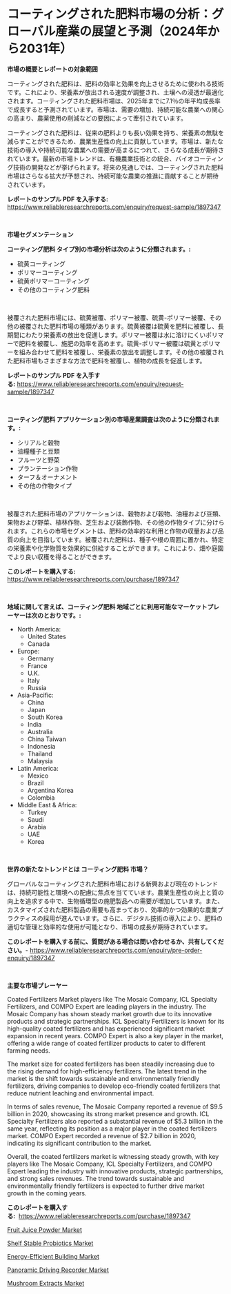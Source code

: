 <p><h1>コーティングされた肥料市場の分析：グローバル産業の展望と予測（2024年から2031年）</h1></p><p><strong>市場の概要とレポートの対象範囲</strong></p>
<p><p>コーティングされた肥料は、肥料の効率と効果を向上させるために使われる技術です。これにより、栄養素が放出される速度が調整され、土壌への浸透が最適化されます。コーティングされた肥料市場は、2025年までに7.1％の年平均成長率で成長すると予測されています。市場は、需要の増加、持続可能な農業への関心の高まり、農薬使用の削減などの要因によって牽引されています。</p><p>コーティングされた肥料は、従来の肥料よりも長い効果を持ち、栄養素の無駄を減らすことができるため、農業生産性の向上に貢献しています。市場は、新たな技術の導入や持続可能な農業への需要が高まるにつれて、さらなる成長が期待されています。最新の市場トレンドは、有機農業技術との統合、バイオコーティング技術の開発などが挙げられます。将来の見通しでは、コーティングされた肥料市場はさらなる拡大が予想され、持続可能な農業の推進に貢献することが期待されています。</p></p>
<p><strong>レポートのサンプル PDF を入手する:</strong> <a href="https://www.reliableresearchreports.com/enquiry/request-sample/1897347">https://www.reliableresearchreports.com/enquiry/request-sample/1897347</a></p>
<p>&nbsp;</p>
<p><strong>市場セグメンテーション</strong></p>
<p><strong>コーティング肥料 タイプ別の市場分析は次のように分類されます。:</strong></p>
<p><ul><li>硫黄コーティング</li><li>ポリマーコーティング</li><li>硫黄ポリマーコーティング</li><li>その他のコーティング肥料</li></ul></p>
<p>&nbsp;</p>
<p><p>被覆された肥料市場には、硫黄被覆、ポリマー被覆、硫黄-ポリマー被覆、その他の被覆された肥料市場の種類があります。硫黄被覆は硫黄を肥料に被覆し、長期間にわたり栄養素の放出を促進します。ポリマー被覆は水に溶けにくいポリマーで肥料を被覆し、施肥の効率を高めます。硫黄-ポリマー被覆は硫黄とポリマーを組み合わせて肥料を被覆し、栄養素の放出を調整します。その他の被覆された肥料市場もさまざまな方法で肥料を被覆し、植物の成長を促進します。</p></p>
<p><strong>レポートのサンプル PDF を入手する:</strong>&nbsp;<a href="https://www.reliableresearchreports.com/enquiry/request-sample/1897347">https://www.reliableresearchreports.com/enquiry/request-sample/1897347</a></p>
<p>&nbsp;</p>
<p><strong> コーティング肥料 アプリケーション別の市場産業調査は次のように分類されます。:</strong></p>
<p><ul><li>シリアルと穀物</li><li>油糧種子と豆類</li><li>フルーツと野菜</li><li>プランテーション作物</li><li>ターフ＆オーナメント</li><li>その他の作物タイプ</li></ul></p>
<p>&nbsp;</p>
<p><p>被覆された肥料市場のアプリケーションは、穀物および穀物、油糧および豆類、果物および野菜、植林作物、芝生および装飾作物、その他の作物タイプに分けられます。これらの市場セグメントは、肥料の効率的な利用と作物の収量および品質の向上を目指しています。被覆された肥料は、種子や根の周囲に置かれ、特定の栄養素や化学物質を効果的に供給することができます。これにより、畑や庭園でより良い収穫を得ることができます。</p></p>
<p><strong>このレポートを購入する:</strong>&nbsp; <a href="https://www.reliableresearchreports.com/purchase/1897347">https://www.reliableresearchreports.com/purchase/1897347</a></p>
<p>&nbsp;</p>
<p><strong>地域に関して言えば、コーティング肥料 地域ごとに利用可能なマーケットプレーヤーは次のとおりです。:</strong></p>
<p><ul>
    <li>
        North America:
        <ul>
            <li>United States</li>
            <li>Canada</li>
        </ul>
    </li>
    <li>
        Europe:
        <ul>
            <li>Germany</li>
            <li>France</li>
            <li>U.K.</li>
            <li>Italy</li>
            <li>Russia</li>
        </ul>
    </li>
    <li>
        Asia-Pacific:
        <ul>
            <li>China</li>
            <li>Japan</li>
            <li>South Korea</li>
            <li>India</li>
            <li>Australia</li>
            <li>China Taiwan</li>
            <li>Indonesia</li>
            <li>Thailand</li>
            <li>Malaysia</li>
        </ul>
    </li>
    <li>
        Latin America:
        <ul>
            <li>Mexico</li>
            <li>Brazil</li>
            <li>Argentina Korea</li>
            <li>Colombia</li>
        </ul>
    </li>
    <li>
        Middle East & Africa:
        <ul>
            <li>Turkey</li>
            <li>Saudi</li>
            <li>Arabia</li>
            <li>UAE</li>
            <li>Korea</li>
        </ul>
    </li>
    </ul></p>
<p>&nbsp;</p>
<p><strong>世界の新たなトレンドとは コーティング肥料 市場？</strong></p>
<p><p>グローバルなコーティングされた肥料市場における新興および現在のトレンドは、持続可能性と環境への配慮に焦点を当てています。農業生産性の向上と質の向上を追求する中で、生物循環型の施肥製品への需要が増加しています。また、カスタマイズされた肥料製品の需要も高まっており、効率的かつ効果的な農業プラクティスの採用が進んでいます。さらに、デジタル技術の導入により、肥料の適切な管理と効率的な使用が可能となり、市場の成長が期待されています。</p></p>
<p><strong>このレポートを購入する前に、質問がある場合は問い合わせるか、共有してください。</strong>- <a href="https://www.reliableresearchreports.com/enquiry/pre-order-enquiry/1897347">https://www.reliableresearchreports.com/enquiry/pre-order-enquiry/1897347</a></p>
<p>&nbsp;</p>
<p><strong>主要な市場プレーヤー</strong></p>
<p><p>Coated Fertilizers Market players like The Mosaic Company, ICL Specialty Fertilizers, and COMPO Expert are leading players in the industry. The Mosaic Company has shown steady market growth due to its innovative products and strategic partnerships. ICL Specialty Fertilizers is known for its high-quality coated fertilizers and has experienced significant market expansion in recent years. COMPO Expert is also a key player in the market, offering a wide range of coated fertilizer products to cater to different farming needs.</p><p>The market size for coated fertilizers has been steadily increasing due to the rising demand for high-efficiency fertilizers. The latest trend in the market is the shift towards sustainable and environmentally friendly fertilizers, driving companies to develop eco-friendly coated fertilizers that reduce nutrient leaching and environmental impact.</p><p>In terms of sales revenue, The Mosaic Company reported a revenue of $9.5 billion in 2020, showcasing its strong market presence and growth. ICL Specialty Fertilizers also reported a substantial revenue of $5.3 billion in the same year, reflecting its position as a major player in the coated fertilizers market. COMPO Expert recorded a revenue of $2.7 billion in 2020, indicating its significant contribution to the market.</p><p>Overall, the coated fertilizers market is witnessing steady growth, with key players like The Mosaic Company, ICL Specialty Fertilizers, and COMPO Expert leading the industry with innovative products, strategic partnerships, and strong sales revenues. The trend towards sustainable and environmentally friendly fertilizers is expected to further drive market growth in the coming years.</p></p>
<p><strong>このレポートを購入する:</strong>&nbsp;&nbsp;<a href="https://www.reliableresearchreports.com/purchase/1897347">https://www.reliableresearchreports.com/purchase/1897347</a></p>
<p><p><a href="https://view.publitas.com/reportprime-1/fruit-juice-powder-market-research-report-provides-critical-insights-that-can-help-shape-business-development-and-investment-strategies/">Fruit Juice Powder Market</a></p><p><a href="https://meowing-lemming-dd3.notion.site/Shelf-Stable-Probiotics-Market-Dynamics-2024-2031-Also-about-Its-Market-Trends-Projections-and-Op-8ae90f7e58844f24a41a437a728394a9">Shelf Stable Probiotics Market</a></p><p><a href="https://github.com/JameTravis/Market-Research-Report-List-4/blob/main/energy-efficient-building-market.md">Energy-Efficient Building Market</a></p><p><a href="https://issuu.com/reportprime-2/docs/panoramic-driving-recorder-market-size-2030.pptx">Panoramic Driving Recorder Market</a></p><p><a href="https://view.publitas.com/reportprime-1/mushroom-extracts-market-size-2024-2031-global-industrial-analysis-key-geographical-regions-market-share-top-key-players-product-types-and-forecast-research-report/">Mushroom Extracts Market</a></p></p>